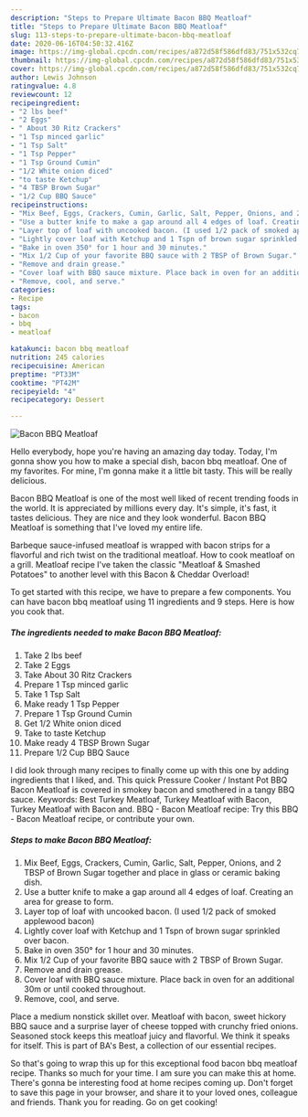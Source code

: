 ```yaml
---
description: "Steps to Prepare Ultimate Bacon BBQ Meatloaf"
title: "Steps to Prepare Ultimate Bacon BBQ Meatloaf"
slug: 113-steps-to-prepare-ultimate-bacon-bbq-meatloaf
date: 2020-06-16T04:50:32.416Z
image: https://img-global.cpcdn.com/recipes/a872d58f586dfd83/751x532cq70/bacon-bbq-meatloaf-recipe-main-photo.jpg
thumbnail: https://img-global.cpcdn.com/recipes/a872d58f586dfd83/751x532cq70/bacon-bbq-meatloaf-recipe-main-photo.jpg
cover: https://img-global.cpcdn.com/recipes/a872d58f586dfd83/751x532cq70/bacon-bbq-meatloaf-recipe-main-photo.jpg
author: Lewis Johnson
ratingvalue: 4.8
reviewcount: 12
recipeingredient:
- "2 lbs beef"
- "2 Eggs"
- " About 30 Ritz Crackers"
- "1 Tsp minced garlic"
- "1 Tsp Salt"
- "1 Tsp Pepper"
- "1 Tsp Ground Cumin"
- "1/2 White onion diced"
- "to taste Ketchup"
- "4 TBSP Brown Sugar"
- "1/2 Cup BBQ Sauce"
recipeinstructions:
- "Mix Beef, Eggs, Crackers, Cumin, Garlic, Salt, Pepper, Onions, and 2 TBSP of Brown Sugar together and place in glass or ceramic baking dish."
- "Use a butter knife to make a gap around all 4 edges of loaf. Creating an area for grease to form."
- "Layer top of loaf with uncooked bacon. (I used 1/2 pack of smoked applewood bacon)"
- "Lightly cover loaf with Ketchup and 1 Tspn of brown sugar sprinkled over bacon."
- "Bake in oven 350° for 1 hour and 30 minutes."
- "Mix 1/2 Cup of your favorite BBQ sauce with 2 TBSP of Brown Sugar."
- "Remove and drain grease."
- "Cover loaf with BBQ sauce mixture. Place back in oven for an additional 30m or until cooked throughout."
- "Remove, cool, and serve."
categories:
- Recipe
tags:
- bacon
- bbq
- meatloaf

katakunci: bacon bbq meatloaf 
nutrition: 245 calories
recipecuisine: American
preptime: "PT33M"
cooktime: "PT42M"
recipeyield: "4"
recipecategory: Dessert

---
```



![Bacon BBQ Meatloaf](https://img-global.cpcdn.com/recipes/a872d58f586dfd83/751x532cq70/bacon-bbq-meatloaf-recipe-main-photo.jpg)

Hello everybody, hope you're having an amazing day today. Today, I'm gonna show you how to make a special dish, bacon bbq meatloaf. One of my favorites. For mine, I'm gonna make it a little bit tasty. This will be really delicious.

Bacon BBQ Meatloaf is one of the most well liked of recent trending foods in the world. It is appreciated by millions every day. It's simple, it's fast, it tastes delicious. They are nice and they look wonderful. Bacon BBQ Meatloaf is something that I've loved my entire life.

Barbeque sauce-infused meatloaf is wrapped with bacon strips for a flavorful and rich twist on the traditional meatloaf. How to cook meatloaf on a grill. Meatloaf recipe I&#39;ve taken the classic &#34;Meatloaf &amp; Smashed Potatoes&#34; to another level with this Bacon &amp; Cheddar Overload!


To get started with this recipe, we have to prepare a few components. You can have bacon bbq meatloaf using 11 ingredients and 9 steps. Here is how you cook that.

<!--inarticleads1-->

##### The ingredients needed to make Bacon BBQ Meatloaf:

1. Take 2 lbs beef
1. Take 2 Eggs
1. Take  About 30 Ritz Crackers
1. Prepare 1 Tsp minced garlic
1. Take 1 Tsp Salt
1. Make ready 1 Tsp Pepper
1. Prepare 1 Tsp Ground Cumin
1. Get 1/2 White onion diced
1. Take to taste Ketchup
1. Make ready 4 TBSP Brown Sugar
1. Prepare 1/2 Cup BBQ Sauce


I did look through many recipes to finally come up with this one by adding ingredients that I liked, and. This quick Pressure Cooker / Instant Pot BBQ Bacon Meatloaf is covered in smokey bacon and smothered in a tangy BBQ sauce. Keywords: Best Turkey Meatloaf, Turkey Meatloaf with Bacon, Turkey Meatloaf with Bacon and. BBQ - Bacon Meatloaf recipe: Try this BBQ - Bacon Meatloaf recipe, or contribute your own. 

<!--inarticleads2-->

##### Steps to make Bacon BBQ Meatloaf:

1. Mix Beef, Eggs, Crackers, Cumin, Garlic, Salt, Pepper, Onions, and 2 TBSP of Brown Sugar together and place in glass or ceramic baking dish.
1. Use a butter knife to make a gap around all 4 edges of loaf. Creating an area for grease to form.
1. Layer top of loaf with uncooked bacon. (I used 1/2 pack of smoked applewood bacon)
1. Lightly cover loaf with Ketchup and 1 Tspn of brown sugar sprinkled over bacon.
1. Bake in oven 350° for 1 hour and 30 minutes.
1. Mix 1/2 Cup of your favorite BBQ sauce with 2 TBSP of Brown Sugar.
1. Remove and drain grease.
1. Cover loaf with BBQ sauce mixture. Place back in oven for an additional 30m or until cooked throughout.
1. Remove, cool, and serve.


Place a medium nonstick skillet over. Meatloaf with bacon, sweet hickory BBQ sauce and a surprise layer of cheese topped with crunchy fried onions. Seasoned stock keeps this meatloaf juicy and flavorful. We think it speaks for itself. This is part of BA&#39;s Best, a collection of our essential recipes. 

So that's going to wrap this up for this exceptional food bacon bbq meatloaf recipe. Thanks so much for your time. I am sure you can make this at home. There's gonna be interesting food at home recipes coming up. Don't forget to save this page in your browser, and share it to your loved ones, colleague and friends. Thank you for reading. Go on get cooking!
